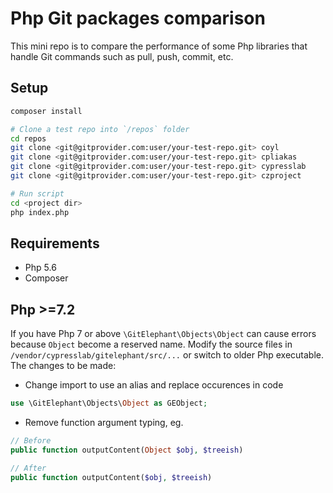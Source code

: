 # Php Git packages comparison

This mini repo is to compare the performance of some Php libraries
that handle Git commands such as pull, push, commit, etc.

## Setup

```bash
composer install

# Clone a test repo into `/repos` folder
cd repos
git clone <git@gitprovider.com:user/your-test-repo.git> coyl
git clone <git@gitprovider.com:user/your-test-repo.git> cpliakas
git clone <git@gitprovider.com:user/your-test-repo.git> cypresslab
git clone <git@gitprovider.com:user/your-test-repo.git> czproject

# Run script
cd <project dir>
php index.php
```

## Requirements

- Php 5.6
- Composer

## Php >=7.2

If you have Php 7 or above `\GitElephant\Objects\Object` can cause
errors because `Object` become a reserved name. Modify the source
files in `/vendor/cypresslab/gitelephant/src/...` or switch to older
Php executable. The changes to be made:

- Change import to use an alias and replace occurences in code
```php
use \GitElephant\Objects\Object as GEObject;
```
- Remove function argument typing, eg.
```php
// Before
public function outputContent(Object $obj, $treeish)

// After
public function outputContent($obj, $treeish)
```

